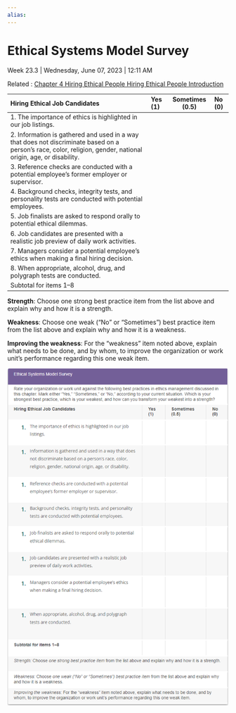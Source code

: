 ```yaml
---
alias:
---
```

# Ethical Systems Model Survey

Week 23.3 | Wednesday, June 07, 2023 | 12:11 AM

Related : [Chapter 4 Hiring Ethical People Hiring Ethical People Introduction](../Readwise/Chapter%204%20Hiring%20Ethical%20People%20Hiring%20Ethical%20People%20Introduction.md)

| **Hiring Ethical Job Candidates**                                                                                                                               | **Yes (1)** | **Sometimes (0.5)** | **No (0)** |
|:--------------------------------------------------------------------------------------------------------------------------------------------------------------- |:----------- | ------------------- |:---------- |
| 1. The importance of ethics is highlighted in our job listings.                                                                                                 |             |                     |            |
| 2. Information is gathered and used in a way that does not discriminate based on a person’s race, color, religion, gender, national origin, age, or disability. |             |                     |            |
| 3. Reference checks are conducted with a potential employee’s former employer or supervisor.                                                                    |             |                     |            |
| 4. Background checks, integrity tests, and personality tests are conducted with potential employees.                                                            |             |                     |            |
| 5. Job finalists are asked to respond orally to potential ethical dilemmas.                                                                                     |             |                     |            |
| 6. Job candidates are presented with a realistic job preview of daily work activities.                                                                          |             |                     |            |
| 7. Managers consider a potential employee’s ethics when making a final hiring decision.                                                                         |             |                     |            |
| 8. When appropriate, alcohol, drug, and polygraph tests are conducted.                                                                                          |             |                     |            |
| Subtotal for items 1–8                                                                                                                                          |             |                     |            |

**Strength**: Choose one strong best practice item from the list above and explain why and how it is a strength.

**Weakness**: Choose one weak (“No” or “Sometimes”) best practice item from the list above and explain why and how it is a weakness.

**Improving the weakness**: For the “weakness” item noted above, explain what needs to be done, and by whom, to improve the organization or work unit’s performance regarding this one weak item.

![Ethical Systems Model Survey](../_attachments/Pasted%20image%2020230607001240.png)